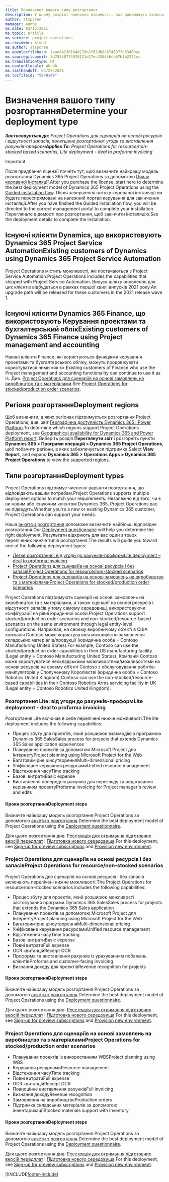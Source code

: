 ```yaml
---
title: Визначення вашого типу розгортання
description: У цьому розділі наведено відомості, які допоможуть визначити правильний тип розгортання Project operations для вашої компанії.
author: stsporen
manager: Annbe
ms.date: 03/15/2021
ms.topic: article
ms.service: project-operations
ms.reviewer: kfend
ms.author: stsporen
ms.openlocfilehash: 1aae04230104d27db2f62db8e674697fd83460ac
ms.sourcegitcommit: 3d78338773929121d17ec3386f6cb67bfb2272cc
ms.translationtype: HT
ms.contentlocale: uk-UA
ms.lasthandoff: 04/27/2021
ms.locfileid: "5948149"
---
```

# <a name="determine-your-deployment-type"></a><span data-ttu-id="2ffdc-103">Визначення вашого типу розгортання</span><span class="sxs-lookup"><span data-stu-id="2ffdc-103">Determine your deployment type</span></span>

<span data-ttu-id="2ffdc-104">_**Застосовується до:** Project Operations для сценаріїв на основі ресурсів і відсутності запасів, полегшене розгортання: угоди та виставлення рахунків-проформ_</span><span class="sxs-lookup"><span data-stu-id="2ffdc-104">_**Applies To:** Project Operations for resource/non-stocked based scenarios, Lite deployment - deal to proforma invoicing_</span></span>

> [!IMPORTANT]
> <span data-ttu-id="2ffdc-105">Після придбання ліцензії почніть тут, щоб визначити найкращу модель розгортання Dynamics 365 Project Operations за допомогою [Циклу керованої інсталяції](https://aka.ms/provisionprojectoperations).</span><span class="sxs-lookup"><span data-stu-id="2ffdc-105">After you purchase the license, start here to determine the best deployment model of Dynamics 365 Project Operations using the [Guided installation flow](https://aka.ms/provisionprojectoperations).</span></span>
> <span data-ttu-id="2ffdc-106">Після завершення потоку керованої інсталяції ви будете переспрямовані на належний портал керування для закінчення інсталяції.</span><span class="sxs-lookup"><span data-stu-id="2ffdc-106">After you have finshed the Guided installation flow, you will be directed to the correct management portal to complete your installation.</span></span> <span data-ttu-id="2ffdc-107">Перегляньте відомості про розгортання, щоб закінчити інсталяцію.</span><span class="sxs-lookup"><span data-stu-id="2ffdc-107">See the deployment details to complete the installation.</span></span>


## <a name="existing-customers-of-dynamics-using-dynamics-365-project-service-automation"></a><span data-ttu-id="2ffdc-108">Існуючі клієнти Dynamics, що використовують Dynamics 365 Project Service Automation</span><span class="sxs-lookup"><span data-stu-id="2ffdc-108">Existing customers of Dynamics using Dynamics 365 Project Service Automation</span></span>
<span data-ttu-id="2ffdc-109">Project Operations містить можливості, які постачаються з Project Service Automation.</span><span class="sxs-lookup"><span data-stu-id="2ffdc-109">Project Operations includes the capabilities that shipped with Project Service Automation.</span></span> <span data-ttu-id="2ffdc-110">Випуск шляху оновлення для цих клієнтів відбудеться в рамках першої хвилі випусків 2021 року.</span><span class="sxs-lookup"><span data-stu-id="2ffdc-110">An upgrade path will be released for these customers in the 2021 release wave 1.</span></span>

## <a name="existing-customers-of-dynamics-365-finance-using-project-management-and-accounting"></a><span data-ttu-id="2ffdc-111">Існуючі клієнти Dynamics 365 Finance, що використовують Керування проектами та бухгалтерський облік</span><span class="sxs-lookup"><span data-stu-id="2ffdc-111">Existing customers of Dynamics 365 Finance using Project management and accounting</span></span> 

<span data-ttu-id="2ffdc-112">Наявні клієнти Finance, які користуються функціями керування проектами та бухгалтерського обліку, можуть продовжувати користуватися ними «як є».</span><span class="sxs-lookup"><span data-stu-id="2ffdc-112">Existing customers of Finance who use the Project management and accounting functionality can continue to use it as is.</span></span> <span data-ttu-id="2ffdc-113">Див. [Project Operations для сценаріїв на основі замовлень на виробництво та з матеріалами](#pma).</span><span class="sxs-lookup"><span data-stu-id="2ffdc-113">See [Project Operations for stocked/production order scenarios](#pma).</span></span>


## <a name="deployment-regions"></a><span data-ttu-id="2ffdc-114">Регіони розгортання</span><span class="sxs-lookup"><span data-stu-id="2ffdc-114">Deployment regions</span></span>
<span data-ttu-id="2ffdc-115">Щоб визначити, в яких регіонах підтримується розгортання Project Operations, див. звіт [Географічна доступність Dynamics 365 і Power Platform](https://dynamics.microsoft.com/en-us/geographic-availability/).</span><span class="sxs-lookup"><span data-stu-id="2ffdc-115">To determine which regions support Project Operations deployment, see [Geographical availability for Dynamics 365 and Power Platform report](https://dynamics.microsoft.com/en-us/geographic-availability/).</span></span> <span data-ttu-id="2ffdc-116">Виберіть розділ **Переглянути звіт** і розгорніть пункти **Dynamics 365 > Програми операцій > Dynamics 365 Project Operations**, щоб побачити регіони, в яких забезпечується підтримка.</span><span class="sxs-lookup"><span data-stu-id="2ffdc-116">Select **View Report**, and expand **Dynamics 365 > Operations Apps > Dynamics 365 Project Operations** to view the supported regions.</span></span>

## <a name="deployment-types"></a><span data-ttu-id="2ffdc-117">Типи розгортання</span><span class="sxs-lookup"><span data-stu-id="2ffdc-117">Deployment types</span></span>
<span data-ttu-id="2ffdc-118">Project Operations підтримує численні варіанти розгортання, що відповідають вашим потребам.</span><span class="sxs-lookup"><span data-stu-id="2ffdc-118">Project Operations supports multiple deployment options to match your requirements.</span></span> <span data-ttu-id="2ffdc-119">Незалежно від того, чи є ви новим або існуючим клієнтом Dynamics 365, Project Operations вас не підведуть.</span><span class="sxs-lookup"><span data-stu-id="2ffdc-119">Whether you're a new or existing Dynamics 365 customer, Project Operations can support your needs.</span></span>

<span data-ttu-id="2ffdc-120">Наша [анкета з розгортання](https://aka.ms/provisionprojectoperations) допоможе визначити найбільш відповідне розгортання.</span><span class="sxs-lookup"><span data-stu-id="2ffdc-120">Our [Deployment questionnaire](https://aka.ms/provisionprojectoperations) will help you determine the right deployment.</span></span> <span data-ttu-id="2ffdc-121">Результати відкриють для вас один з трьох перелічених нижче типів розгортання.</span><span class="sxs-lookup"><span data-stu-id="2ffdc-121">The results will guide you toward one of the following deployment types:</span></span>

- [<span data-ttu-id="2ffdc-122">Легке розгортання: від угоди до рахунків-проформ</span><span class="sxs-lookup"><span data-stu-id="2ffdc-122">Lite deployment – deal to proforma invoicing</span></span>](#lite)
- [<span data-ttu-id="2ffdc-123">Project Operations для сценаріїв на основі ресурсів і без запасів</span><span class="sxs-lookup"><span data-stu-id="2ffdc-123">Project Operations for resource/non-stocked scenarios</span></span>](#integrated)
- [<span data-ttu-id="2ffdc-124">Project Operations для сценаріїв на основі замовлень на виробництво та з матеріалами</span><span class="sxs-lookup"><span data-stu-id="2ffdc-124">Project Operations for stocked/production order scenarios</span></span>](#pma)

<span data-ttu-id="2ffdc-125">Project Operations підтримують сценарії на основі замовлень на виробництво та з матеріалами, а також сценарії на основі ресурсів і відсутності запасів у тому самому середовищі, використовуючи конфігурації на рівні юридичної особи.</span><span class="sxs-lookup"><span data-stu-id="2ffdc-125">Project Operations support stocked/production order scenarios and non-stocked/resource-based scenarios on the same environment through legal entity-level configurations.</span></span> <span data-ttu-id="2ffdc-126">Наприклад, на своєму виробничому об’єкті в США компанія Contoso може користуватися можливістю замовлення складських матеріалів/продукції (юридична особа = Contoso Manufacturing United States).</span><span class="sxs-lookup"><span data-stu-id="2ffdc-126">For example, Contoso can use the stocked/production order capabilities in their US manufacturing facility (Legal entity = Contoso Manufacturing United States).</span></span> <span data-ttu-id="2ffdc-127">Компанія Contoso може користуватися нескладськими можливостями/можливостями на основі ресурсів на своєму об’єкті Contoso з обслуговування роботів-маніпуляторів у Сполученому Королівстві (юридична особа = Contoso Robotics United Kingdom).</span><span class="sxs-lookup"><span data-stu-id="2ffdc-127">Contoso can use the non-stocked/resource-based capabilities in their Contoso Robotics Arms servicing facility in UK (Legal entity = Contoso Robotics United Kingdom).</span></span>

### <a name="lite-deployment---deal-to-proforma-invoicing"></a><a  name="lite"></a><span data-ttu-id="2ffdc-128">Розгортання Lite: від угоди до рахунків-проформ</span><span class="sxs-lookup"><span data-stu-id="2ffdc-128">Lite deployment - deal to proforma invoicing</span></span>

<span data-ttu-id="2ffdc-129">Розгортання Lite включає в себе перелічені нижче можливості.</span><span class="sxs-lookup"><span data-stu-id="2ffdc-129">The lite deployment includes the following capabilities:</span></span>

- <span data-ttu-id="2ffdc-130">Процес збуту для проектів, який розширює взаємодію з програмою Dynamics 365 Sales</span><span class="sxs-lookup"><span data-stu-id="2ffdc-130">Sales process for projects that extends Dynamics 365 Sales application experiences</span></span>
- <span data-ttu-id="2ffdc-131">Планування проектів за допомогою Microsoft Project для Інтернету</span><span class="sxs-lookup"><span data-stu-id="2ffdc-131">Project planning using Microsoft Project for the Web</span></span>
- <span data-ttu-id="2ffdc-132">Багатовимірне ціноутворення</span><span class="sxs-lookup"><span data-stu-id="2ffdc-132">Multi-dimensional pricing</span></span>
- <span data-ttu-id="2ffdc-133">Уніфіковане керування ресурсами</span><span class="sxs-lookup"><span data-stu-id="2ffdc-133">Unified resource management</span></span>
- <span data-ttu-id="2ffdc-134">Відстеження часу</span><span class="sxs-lookup"><span data-stu-id="2ffdc-134">Time tracking</span></span>
- <span data-ttu-id="2ffdc-135">Базові витрати</span><span class="sxs-lookup"><span data-stu-id="2ffdc-135">Basic expense</span></span>
- <span data-ttu-id="2ffdc-136">Виставлення попередніх рахунків для перегляду та редагування керівником проекту</span><span class="sxs-lookup"><span data-stu-id="2ffdc-136">Proforma invoicing for Project manager's review and edits</span></span> 

#### <a name="deployment-steps"></a><span data-ttu-id="2ffdc-137">Кроки розгортання</span><span class="sxs-lookup"><span data-stu-id="2ffdc-137">Deployment steps</span></span>
<span data-ttu-id="2ffdc-138">Визначте найкращу модель розгортання Project Operations за допомогою [анкети з розгортання](https://aka.ms/provisionprojectoperations).</span><span class="sxs-lookup"><span data-stu-id="2ffdc-138">Determine the best deployment model of Project Operations using the [Deployment questionnaire](https://aka.ms/provisionprojectoperations).</span></span>

<span data-ttu-id="2ffdc-139">Для цього розгортання див. [Реєстрація для отримання підготовчих версій передплат](lite-preview-subscription-sign-up.md) і [Підготовка нового середовища](lite-deployment.md).</span><span class="sxs-lookup"><span data-stu-id="2ffdc-139">For this deployment, see [Sign-up for preview subscriptions](lite-preview-subscription-sign-up.md) and [Provision new environment](lite-deployment.md).</span></span> 


### <a name="project-operations-for-resourcenon-stocked-scenarios"></a><a name="integrated"></a><span data-ttu-id="2ffdc-140">Project Operations для сценаріїв на основі ресурсів і без запасів</span><span class="sxs-lookup"><span data-stu-id="2ffdc-140">Project Operations for resource/non-stocked scenarios</span></span>
<span data-ttu-id="2ffdc-141">Project Operations для сценаріїв на основі ресурсів і без запасів включають перелічені нижче можливості.</span><span class="sxs-lookup"><span data-stu-id="2ffdc-141">The Project Operations for resource/non-stocked scenarios includes the following capabilities:</span></span>
 
- <span data-ttu-id="2ffdc-142">Процес збуту для проектів, який розширює можливості застосування програми Dynamics 365 Sales</span><span class="sxs-lookup"><span data-stu-id="2ffdc-142">Sales process for projects that extends the Dynamics 365 Sales application</span></span>
- <span data-ttu-id="2ffdc-143">Планування проектів за допомогою Microsoft Project для Інтернету</span><span class="sxs-lookup"><span data-stu-id="2ffdc-143">Project planning using Microsoft Project for the Web</span></span>
- <span data-ttu-id="2ffdc-144">Багатовимірне ціноутворення</span><span class="sxs-lookup"><span data-stu-id="2ffdc-144">Multi-dimensional pricing</span></span>
- <span data-ttu-id="2ffdc-145">Уніфіковане керування ресурсами</span><span class="sxs-lookup"><span data-stu-id="2ffdc-145">Unified resource management</span></span>
- <span data-ttu-id="2ffdc-146">Відстеження часу</span><span class="sxs-lookup"><span data-stu-id="2ffdc-146">Time tracking</span></span>
- <span data-ttu-id="2ffdc-147">Базові витрати</span><span class="sxs-lookup"><span data-stu-id="2ffdc-147">Basic expense</span></span>
- <span data-ttu-id="2ffdc-148">Повні витрати</span><span class="sxs-lookup"><span data-stu-id="2ffdc-148">Full expense</span></span>
- <span data-ttu-id="2ffdc-149">OCR квитанцій</span><span class="sxs-lookup"><span data-stu-id="2ffdc-149">Receipt OCR</span></span>
- <span data-ttu-id="2ffdc-150">Проформа та виставлення рахунків із урахуванням побажань клієнтів</span><span class="sxs-lookup"><span data-stu-id="2ffdc-150">Proforma and customer-facing invoicing</span></span> 
- <span data-ttu-id="2ffdc-151">Визнання доходу для проектів</span><span class="sxs-lookup"><span data-stu-id="2ffdc-151">Revenue recognition for projects</span></span>

#### <a name="deployment-steps"></a><span data-ttu-id="2ffdc-152">Кроки розгортання</span><span class="sxs-lookup"><span data-stu-id="2ffdc-152">Deployment steps</span></span>
<span data-ttu-id="2ffdc-153">Визначте найкращу модель розгортання Project Operations за допомогою [анкети з розгортання](https://aka.ms/provisionprojectoperations).</span><span class="sxs-lookup"><span data-stu-id="2ffdc-153">Determine the best deployment model of Project Operations using the [Deployment questionnaire](https://aka.ms/provisionprojectoperations).</span></span>

<span data-ttu-id="2ffdc-154">Для цього розгортання див. [Реєстрація для отримання підготовчих версій передплат](resource-sign-up-preview-subscription.md) і [Підготовка нового середовища](resource-provision-new-environment.md).</span><span class="sxs-lookup"><span data-stu-id="2ffdc-154">For this deployment, see [Sign-up for preview subscriptions](resource-sign-up-preview-subscription.md) and [Provision new environment](resource-provision-new-environment.md).</span></span> 


### <a name="project-operations-for-stockedproduction-order-scenarios"></a><a name="pma"></a><span data-ttu-id="2ffdc-155">Project Operations для сценаріїв на основі замовлень на виробництво та з матеріалами</span><span class="sxs-lookup"><span data-stu-id="2ffdc-155">Project Operations for stocked/production order scenarios</span></span>

- <span data-ttu-id="2ffdc-156">Планування проектів із використанням WBS</span><span class="sxs-lookup"><span data-stu-id="2ffdc-156">Project planning using WBS</span></span>
- <span data-ttu-id="2ffdc-157">Керування ресурсами</span><span class="sxs-lookup"><span data-stu-id="2ffdc-157">Resource management</span></span>
- <span data-ttu-id="2ffdc-158">Відстеження часу</span><span class="sxs-lookup"><span data-stu-id="2ffdc-158">Time tracking</span></span>
- <span data-ttu-id="2ffdc-159">Повні витрати</span><span class="sxs-lookup"><span data-stu-id="2ffdc-159">Full expense</span></span>
- <span data-ttu-id="2ffdc-160">OCR квитанцій</span><span class="sxs-lookup"><span data-stu-id="2ffdc-160">Receipt OCR</span></span>
- <span data-ttu-id="2ffdc-161">Повноцінне виставлення рахунків</span><span class="sxs-lookup"><span data-stu-id="2ffdc-161">Full invoicing</span></span>
- <span data-ttu-id="2ffdc-162">Визнання доходу</span><span class="sxs-lookup"><span data-stu-id="2ffdc-162">Revenue recognition</span></span>
- <span data-ttu-id="2ffdc-163">Замовлення на виробництво</span><span class="sxs-lookup"><span data-stu-id="2ffdc-163">Production orders</span></span>
- <span data-ttu-id="2ffdc-164">Підтримка складських матеріалів за допомогою інвентаризації</span><span class="sxs-lookup"><span data-stu-id="2ffdc-164">Stocked materials support with inventory</span></span>

#### <a name="deployment-steps"></a><span data-ttu-id="2ffdc-165">Кроки розгортання</span><span class="sxs-lookup"><span data-stu-id="2ffdc-165">Deployment steps</span></span>
<span data-ttu-id="2ffdc-166">Визначте найкращу модель розгортання Project Operations за допомогою [анкети з розгортання](https://aka.ms/provisionprojectoperations).</span><span class="sxs-lookup"><span data-stu-id="2ffdc-166">Determine the best deployment model of Project Operations using the [Deployment questionnaire](https://aka.ms/provisionprojectoperations).</span></span>

<span data-ttu-id="2ffdc-167">Для цього розгортання див. [Реєстрація для отримання підготовчих версій передплат](/dynamics365/fin-ops-core/dev-itpro/dev-tools/sign-up-preview-subscription?toc=%2fdynamics365%2ffinance%2ftoc.json) і [Підготовка нового середовища](/dynamics365/fin-ops-core/dev-itpro/deployment/deploy-demo-environment?toc=%2fdynamics365%2ffinance%2ftoc.json).</span><span class="sxs-lookup"><span data-stu-id="2ffdc-167">For this deployment, see [Sign-up for preview subscriptions](/dynamics365/fin-ops-core/dev-itpro/dev-tools/sign-up-preview-subscription?toc=%2fdynamics365%2ffinance%2ftoc.json) and [Provision new environment](/dynamics365/fin-ops-core/dev-itpro/deployment/deploy-demo-environment?toc=%2fdynamics365%2ffinance%2ftoc.json).</span></span> 



[!INCLUDE[footer-include](../includes/footer-banner.md)]
